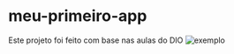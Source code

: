 # meu-primeiro-app
Este projeto foi feito com base nas aulas do DIO
![exemplo](https://github.com/joantoniopn/meu-primeiro-app/assets/16109897/3033e114-ff11-48ef-a43a-e8f275baad3d)
